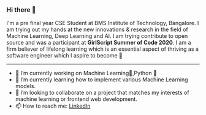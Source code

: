 ### Hi there 👋

I'm a pre final year CSE Student at BMS Institute of Technology, Bangalore. I am trying out my hands at the new innovations & research in the field of Machine Learning, Deep Learning and AI. I am trying contribute to open source and was a participant at **GirlScript Summer of Code 2020**.
I am a firm believer of lifelong learning which is an essential aspect of thriving as a software engineer which I aspire to become :dizzy:

*** 

- 🔭 I’m currently working on Machine Learning:purple_heart:,Python :snake:
- 🌱 I’m currently learning how to implement various Machine Learning models.
- 👯 I’m looking to collaborate on a project that matches my interests of machine learning or frontend web development.
- 📫 How to reach me: [LinkedIn](https://www.linkedin.com/in/rakhi-purwar-0463a7170/)
 <!---
- 💬 Ask me about ...
- 😄 Pronouns: ...
- ⚡ Fun fact: ...

